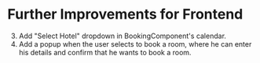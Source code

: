 # Further Improvements for Frontend

3. Add "Select Hotel" dropdown in BookingComponent's calendar.
7. Add a popup when the user selects to book a room, where he can enter his details and confirm that he wants to book a room.
